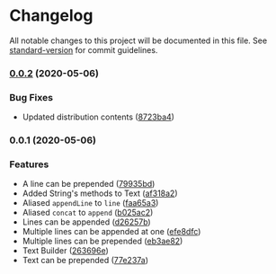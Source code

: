 # Changelog

All notable changes to this project will be documented in this file. See [standard-version](https://github.com/conventional-changelog/standard-version) for commit guidelines.

### [0.0.2](https://github.com/hawezo/text/compare/v0.0.1...v0.0.2) (2020-05-06)


### Bug Fixes

* Updated distribution contents ([8723ba4](https://github.com/hawezo/text/commit/8723ba481187b8b1cd432ce29d51269d1277fad5))

### 0.0.1 (2020-05-06)


### Features

* A line can be prepended ([79935bd](https://github.com/hawezo/text/commit/79935bd31771c52627f5c31b543d016265858ced))
* Added String's methods to Text ([af318a2](https://github.com/hawezo/text/commit/af318a29dad983b2e80fc7dd929ec65e2214d704))
* Aliased `appendLine` to `line` ([faa65a3](https://github.com/hawezo/text/commit/faa65a3815d27822e69248c6420d10aeabd3e86f))
* Aliased `concat` to `append` ([b025ac2](https://github.com/hawezo/text/commit/b025ac24c868fd09363ab394f102360c02baeb72))
* Lines can be appended ([d26257b](https://github.com/hawezo/text/commit/d26257b458fb8db196e7f90a1f6327a47b6c9562))
* Multiple lines can be appended at one ([efe8dfc](https://github.com/hawezo/text/commit/efe8dfc391d57f09800664bcc6b04917c5b09f48))
* Multiple lines can be prepended ([eb3ae82](https://github.com/hawezo/text/commit/eb3ae82fc98193ff32fdeb65f581bcc4d62519ae))
* Text Builder ([263696e](https://github.com/hawezo/text/commit/263696ec2e6a9d1b01df37adfd8bc788c10fcad5))
* Text can be prepended ([77e237a](https://github.com/hawezo/text/commit/77e237a5d44d1cd896d40517a011351f0d0c5bee))
